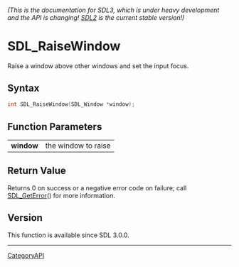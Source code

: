 ###### (This is the documentation for SDL3, which is under heavy development and the API is changing! [SDL2](https://wiki.libsdl.org/SDL2/) is the current stable version!)
# SDL_RaiseWindow

Raise a window above other windows and set the input focus.

## Syntax

```c
int SDL_RaiseWindow(SDL_Window *window);

```

## Function Parameters

|                |                     |
| -------------- | ------------------- |
| **window**     | the window to raise |

## Return Value

Returns 0 on success or a negative error code on failure; call
[SDL_GetError](SDL_GetError)() for more information.

## Version

This function is available since SDL 3.0.0.

----
[CategoryAPI](CategoryAPI)


